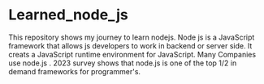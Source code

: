# Learned_node_js
This repository shows my journey to learn nodejs.
Node js is a JavaScript framework that allows js developers to work in backend or
server side. It creats a JavaScript runtime environment for JavaScript.
Many Companies use node.js . 2023 survey shows that node.js is one of the top 1/2 in demand frameworks
for programmer's.
